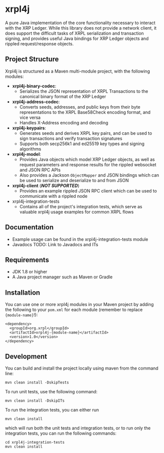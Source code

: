 # xrpl4j

A pure Java implementation of the core functionality necessary to interact with the XRP Ledger.  While this library does not provide a network client, it does support the difficult tasks of XRPL serialization and transaction signing, and provides useful Java bindings for XRP Ledger objects and rippled request/response objects.  

## Project Structure

Xrpl4j is structured as a Maven multi-module project, with the following modules:
- **xrpl4j-binary-codec**:
    - Serializes the JSON representation of XRPL Transactions to the canonical binary format of the XRP Ledger
- **xrpl4j-address-codec**:
    - Converts seeds, addresses, and public keys from their byte representations to the XRPL Base58Check encoding format, and vice versa
    - Handles X-Address encoding and decoding
- **xrpl4j-keypairs**:
    - Generates seeds and derives XRPL key pairs, and can be used to sign transactions and verify transaction signatures
    - Supports both secp256k1 and ed25519 key types and signing algorithms
- **xrpl4j-model**:
    - Provides Java objects which model XRP Ledger objects, as well as request parameters and response results for the rippled websocket and JSON RPC APIs
    - Also provides a Jackson `ObjectMapper` and JSON bindings which can be used to serialize and deserialize to and from JSON
- **xrpl4j-client** (**_NOT SUPPORTED_**)
    - Provides an example rippled JSON RPC client which can be used to communicate with a rippled node
- xrpl4j-integration-tests
    - Contains all of the project's integration tests, which serve as valuable xrpl4j usage examples for common XRPL flows

## Documentation
- Example usage can be found in the xrpl4j-integration-tests module
- Javadocs
TODO: Link to Javadocs and ITs

## Requirements
- JDK 1.8 or higher
- A Java project manager such as Maven or Gradle

## Installation
You can use one or more xrpl4j modules in your Maven project by adding the following to your `pom.xml` for each module (remember to replace `{module-name}`!):
```
<dependency>
  <groupId>org.xrpl</groupId>
  <artifactId>xrpl4j-{module-name}</artifactId>
  <version>1.0</version>
</dependency>
```

## Development
You can build and install the project locally using maven from the command line:
```
mvn clean install -DskipTests
```

To run unit tests, use the following command:
```
mvn clean install -DskipITs
```

To run the integration tests, you can either run
```
mvn clean install
```
which will run both the unit tests and integration tests, or to run only the integration tests, you can run the following commands:
```
cd xrpl4j-integration-tests
mvn clean install
```

